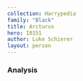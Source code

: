 ```yaml
---
collection: Harrypedia
family: "Black"
title: Arcturus
hero: I0151
author: Luke Schierer
layout: person
---
```


### Analysis
